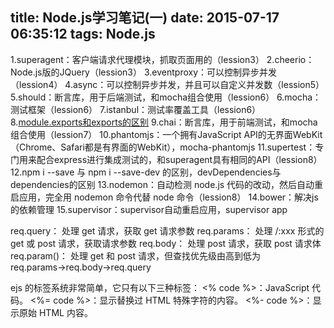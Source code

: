 title: Node.js学习笔记(一)
date: 2015-07-17 06:35:12
tags: Node.js
---
1.superagent：客户端请求代理模块，抓取页面用的（lession3）
2.cheerio：Node.js版的JQuery（lession3）
3.eventproxy：可以控制异步并发（lession4）
4.async：可以控制异步并发，并且可以自定义并发数（lession5）
5.should：断言库，用于后端测试，和mocha组合使用（lession6）
6.mocha：测试框架（lession6）
7.istanbul：测试率覆盖工具（lession6）
8.[module.exports和exports的区别](http://zihua.li/2012/03/use-module-exports-or-exports-in-node)
9.chai：断言库，用于前端测试，和mocha组合使用（lession7）
10.phantomjs：一个拥有JavaScript API的无界面WebKit（Chrome、Safari都是有界面的WebKit），mocha-phantomjs
11.supertest：专门用来配合express进行集成测试的，和superagent具有相同的API（lession8）
12.npm i --save 与 npm i --save-dev 的区别，devDependencies与dependencies的区别
13.nodemon：自动检测 node.js 代码的改动，然后自动重启应用，完全用 nodemon 命令代替 node 命令（lession8）
14.bower：解决js的依赖管理
15.supervisor：supervisor自动重启应用，supervisor app

req.query： 处理 get 请求，获取 get 请求参数
req.params： 处理 /:xxx 形式的 get 或 post 请求，获取请求参数
req.body： 处理 post 请求，获取 post 请求体
req.param()： 处理 get 和 post 请求，但查找优先级由高到低为 req.params→req.body→req.query

ejs 的标签系统非常简单，它只有以下三种标签：
<% code %>：JavaScript 代码。
<%= code %>：显示替换过 HTML 特殊字符的内容。
<%- code %>：显示原始 HTML 内容。